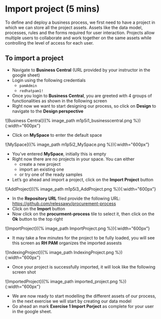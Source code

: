 # Import project (5 mins)

To define and deploy a business process, we first need to have a project in which we can store all the project assets. Assets like the data model, processes, rules and the forms required for user interaction. Projects allow multiple users to collaborate and work together on the same assets while controlling the level of access for each user.

## To import a  project

- Navigate to **Business Central** (URL provided by your instructor in the google sheet)
- Login using the following credentials
    - `pamAdmin`
    - `redhatpam1!`
- Once you login to **Business Central**, you are greeted with 4 groups of functionalities as shown in the following screen
- Right now we want to start designing our process, so click on **Design** to navigate to the **Design perspective**

![Business Central]({% image_path m1p5i1_businesscentral.png %}){:width="600px”}

- Click on **MySpace** to enter the default space

![MySpace]({% image_path m1p5i2_MySpace.png %}){:width="600px”}

- You’ve entered **MySpace**, initially this is empty
- Right now there are no projects in your space. You can either 
    - create a new project 
    - import an existing one
    - or try one of the ready samples
- Let’s go ahead and import a project, click on the **Import Project** button

![AddProject]({% image_path m1p5i3_AddProject.png %}){:width="600px”}

- In the **Repository URL** filed provide the following URL: https://github.com/relessawy/procurement-process
- Click on the **Import** button
- Now click on the **procurment-process** tile to select it, then click on the **Ok** button to the top right
    
![ImportProject]({% image_path ImportProject.png %}){:width="600px”}



- It may take a few minutes for the project to be fully loaded, you will see this screen as **RH PAM** organizes the imported assests

![IndexingProject]({% image_path IndexingProject.png %}){:width="600px”}

- Once your project is successfully imported, it will look like the following screen shot

![ImportedProject]({% image_path imported_project.png %}){:width="600px”}

- We are now ready to start modelling the different assets of our process, in the next exercise we will start by creating our data model
- Go ahead an mark **Exercise 1 Import Porject** as complete for your user in the google sheet.


